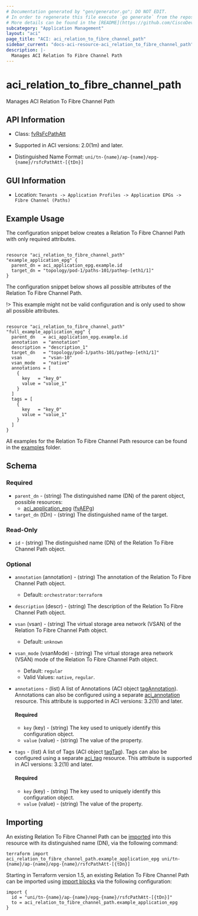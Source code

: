 ```yaml
---
# Documentation generated by "gen/generator.go"; DO NOT EDIT.
# In order to regenerate this file execute `go generate` from the repository root.
# More details can be found in the [README](https://github.com/CiscoDevNet/terraform-provider-aci/blob/master/README.md).
subcategory: "Application Management"
layout: "aci"
page_title: "ACI: aci_relation_to_fibre_channel_path"
sidebar_current: "docs-aci-resource-aci_relation_to_fibre_channel_path"
description: |-
  Manages ACI Relation To Fibre Channel Path
---
```


# aci_relation_to_fibre_channel_path #

Manages ACI Relation To Fibre Channel Path



## API Information ##

* Class: [fvRsFcPathAtt](https://pubhub.devnetcloud.com/media/model-doc-latest/docs/app/index.html#/objects/fvRsFcPathAtt/overview)

* Supported in ACI versions: 2.0(1m) and later.

* Distinguished Name Format: `uni/tn-{name}/ap-{name}/epg-{name}/rsfcPathAtt-[{tDn}]`

## GUI Information ##

* Location: `Tenants -> Application Profiles -> Application EPGs -> Fibre Channel (Paths)`

## Example Usage ##

The configuration snippet below creates a Relation To Fibre Channel Path with only required attributes.

```hcl

resource "aci_relation_to_fibre_channel_path" "example_application_epg" {
  parent_dn = aci_application_epg.example.id
  target_dn = "topology/pod-1/paths-101/pathep-[eth1/1]"
}

```
The configuration snippet below shows all possible attributes of the Relation To Fibre Channel Path.

!> This example might not be valid configuration and is only used to show all possible attributes.

```hcl

resource "aci_relation_to_fibre_channel_path" "full_example_application_epg" {
  parent_dn   = aci_application_epg.example.id
  annotation  = "annotation"
  description = "description_1"
  target_dn   = "topology/pod-1/paths-101/pathep-[eth1/1]"
  vsan        = "vsan-10"
  vsan_mode   = "native"
  annotations = [
    {
      key   = "key_0"
      value = "value_1"
    }
  ]
  tags = [
    {
      key   = "key_0"
      value = "value_1"
    }
  ]
}

```

All examples for the Relation To Fibre Channel Path resource can be found in the [examples](https://github.com/CiscoDevNet/terraform-provider-aci/tree/master/examples/resources/aci_relation_to_fibre_channel_path) folder.

## Schema ##

### Required ###

* `parent_dn` - (string) The distinguished name (DN) of the parent object, possible resources:
  - [aci_application_epg](https://registry.terraform.io/providers/CiscoDevNet/aci/latest/docs/resources/application_epg) ([fvAEPg](https://pubhub.devnetcloud.com/media/model-doc-latest/docs/app/index.html#/objects/fvAEPg/overview))
* `target_dn` (tDn) - (string) The distinguished name of the target.

### Read-Only ###

* `id` - (string) The distinguished name (DN) of the Relation To Fibre Channel Path object.

### Optional ###

* `annotation` (annotation) - (string) The annotation of the Relation To Fibre Channel Path object.
  - Default: `orchestrator:terraform`
* `description` (descr) - (string) The description of the Relation To Fibre Channel Path object.
* `vsan` (vsan) - (string) The virtual storage area network (VSAN) of the Relation To Fibre Channel Path object.
  - Default: `unknown`
* `vsan_mode` (vsanMode) - (string) The virtual storage area network (VSAN) mode of the Relation To Fibre Channel Path object.
  - Default: `regular`
  - Valid Values: `native`, `regular`.
* `annotations` - (list) A list of Annotations (ACI object [tagAnnotation](https://pubhub.devnetcloud.com/media/model-doc-latest/docs/app/index.html#/objects/tagAnnotation/overview)). Annotations can also be configured using a separate [aci_annotation](https://registry.terraform.io/providers/CiscoDevNet/aci/latest/docs/resources/annotation) resource. This attribute is supported in ACI versions: 3.2(1l) and later.
  #### Required ####
  
    * `key` (key) - (string) The key used to uniquely identify this configuration object.
    * `value` (value) - (string) The value of the property.
* `tags` - (list) A list of Tags (ACI object [tagTag](https://pubhub.devnetcloud.com/media/model-doc-latest/docs/app/index.html#/objects/tagTag/overview)). Tags can also be configured using a separate [aci_tag](https://registry.terraform.io/providers/CiscoDevNet/aci/latest/docs/resources/tag) resource. This attribute is supported in ACI versions: 3.2(1l) and later.
  #### Required ####
  
    * `key` (key) - (string) The key used to uniquely identify this configuration object.
    * `value` (value) - (string) The value of the property.

## Importing

An existing Relation To Fibre Channel Path can be [imported](https://www.terraform.io/docs/import/index.html) into this resource with its distinguished name (DN), via the following command:

```
terraform import aci_relation_to_fibre_channel_path.example_application_epg uni/tn-{name}/ap-{name}/epg-{name}/rsfcPathAtt-[{tDn}]
```

Starting in Terraform version 1.5, an existing Relation To Fibre Channel Path can be imported
using [import blocks](https://developer.hashicorp.com/terraform/language/import) via the following configuration:

```
import {
  id = "uni/tn-{name}/ap-{name}/epg-{name}/rsfcPathAtt-[{tDn}]"
  to = aci_relation_to_fibre_channel_path.example_application_epg
}
```
